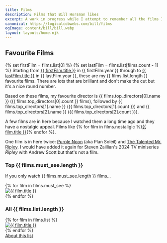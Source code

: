 ```yaml
---
title: Films
description: Films that Bill Horsman likes
excerpt: A work in progress while I attempt to remember all the films I like
canonical: https://logicalcobwebs.com/bill/films
ogImage: content/bill/bill.webp
layout: layouts/home.njk
---
```


## Favourite Films

{% set firstFilm = films.list[0] %}
{% set lastFilm = films.list[films.count - 1] %}
Starting from <a href="{{ firstFilm.slug }}">{{ firstFilm.title }}</a> in {{ firstFilm.year }} through to <a href="{{ lastFilm.slug }}">{{ lastFilm.title }}</a> in {{ lastFilm.year }}, these are my {{ films.list.length }} favourite films. There are lots that are brilliant and don't make the cut but it's a nice round number. 

Based on these films, my favourite director is {{ films.top_directors[0].name }} ({{ films.top_directors[0].count }} films), followed by {{ films.top_directors[1].name }} ({{ films.top_directors[1].count }}) and {{ films.top_directors[2].name }} ({{ films.top_directors[2].count }}).

A few films are in here because I watched them a long time ago and they have a nostalgic appeal. Films like <span class="sentence-list">{% for film in films.nostaligic %}<span><a href="{{ film.slug }}">{{ film.title }}</a></span>{% endfor %}</span>.

One film is in here twice: <a href="purple-noon">Purple Noon</a> (aka Plan Soleil) and <a href="the-talented-mr-ripley">The Talented Mr. Ripley</a>. I would have added it again for Steven Zaillian's 2024 TV miniseries <em>Ripley</em> with Andrew Scott but that's not a film.

### Top {{ films.must_see.length }}
If you only watch {{ films.must_see.length }} films&hellip;

<div class="film-short-list">
{% for film in films.must_see %}
<div><a href="{{ film.slug }}"><img src="{{ film.poster }}" alt="{{ film.title }}"></a></div>
{% endfor %}
</div>

### All {{ films.list.length }}

<div class="film-list">
{% for film in films.list %}
<div><a href="{{ film.slug }}"><img src="{{ film.poster }}" alt="{{ film.title }}"></a></div>
{% endfor %}
</div>

<footer>
  <a href="about">About this list</a>
</footer>
